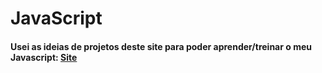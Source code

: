 # JavaScript
<h4>Usei as ideias de projetos deste site para poder aprender/treinar o meu Javascript: <a href="https://jsbeginners.com/javascript-projects-for-beginners/">Site</a></h4>
